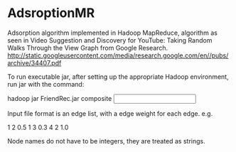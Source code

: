 AdsroptionMR
============

Adsorption algorithm implemented in Hadoop MapReduce, algorithm as seen in 
  Video Suggestion and Discovery for YouTube: Taking
  Random Walks Through the View Graph
from Google Research.
http://static.googleusercontent.com/media/research.google.com/en//pubs/archive/34407.pdf

To run executable jar, after setting up the appropriate Hadoop environment,
run jar with the command:

hadoop jar FriendRec.jar composite <input> <output> <numReducers> <intermediatePath> <intermediatePath2> <numIterations>

Input file format is an edge list, with a edge weight for each edge.
e.g.

1 2 0.5
1 3 0.3
4 2 1.0

Node names do not have to be integers, they are treated as strings.
